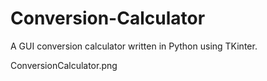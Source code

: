 # Conversion-Calculator


A GUI conversion calculator written in Python using TKinter.

ConversionCalculator.png

